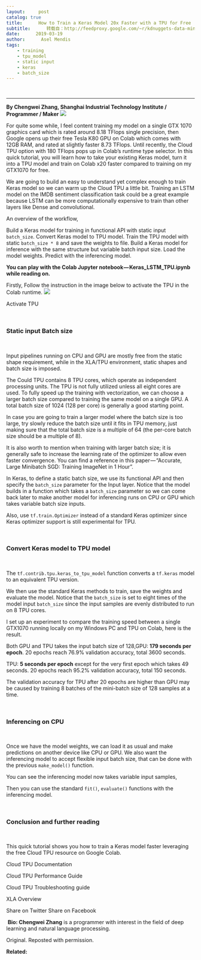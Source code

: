 ```yaml
---
layout:     post
catalog: true
title:      How to Train a Keras Model 20x Faster with a TPU for Free
subtitle:      转载自：http://feedproxy.google.com/~r/kdnuggets-data-mining-analytics/~3/F7IFzNh-edQ/train-keras-model-20x-faster-tpu-free.html
date:      2019-03-19
author:      Asel Mendis
tags:
    - training
    - tpu_model
    - static input
    - keras
    - batch_size
---
```



  
 





---

**By Chengwei Zhang, Shanghai Industrial Technology Institute / Programmer / Maker**
![](https://i.ibb.co/YNWChcF/tpu.jpg)


For quite some while, I feel content training my model on a single GTX 1070 graphics card which is rated around 8.18 TFlops single precision, then Google opens up their free Tesla K80 GPU on Colab which comes with 12GB RAM, and rated at slightly faster 8.73 TFlops. Until recently, the Cloud TPU option with 180 TFlops pops up in Colab’s runtime type selector. In this quick tutorial, you will learn how to take your existing Keras model, turn it into a TPU model and train on Colab x20 faster compared to training on my GTX1070 for free.

We are going to build an easy to understand yet complex enough to train Keras model so we can warm up the Cloud TPU a little bit. Training an LSTM model on the IMDB sentiment classification task could be a great example because LSTM can be more computationally expensive to train than other layers like Dense and convolutional.

An overview of the workflow,

Build a Keras model for training in functional API with static input `batch_size`.
Convert Keras model to TPU model.
Train the TPU model with static `batch_size * 8` and save the weights to file.
Build a Keras model for inference with the same structure but variable batch input size.
Load the model weights.
Predict with the inferencing model.

**You can play with the Colab Jupyter notebook — Keras_LSTM_TPU.ipynb while reading on.**

Firstly, Follow the instruction in the image below to activate the TPU in the Colab runtime.
![](https://i.ibb.co/LxbkHSP/activate-tpu.png)


Activate TPU



 

### Static input Batch size

 

Input pipelines running on CPU and GPU are mostly free from the static shape requirement, while in the XLA/TPU environment, static shapes and batch size is imposed.

The Could TPU contains 8 TPU cores, which operate as independent processing units. The TPU is not fully utilized unless all eight cores are used. To fully speed up the training with vectorization, we can choose a larger batch size compared to training the same model on a single GPU. A total batch size of 1024 (128 per core) is generally a good starting point.

In case you are going to train a larger model where the batch size is too large, try slowly reduce the batch size until it fits in TPU memory, just making sure that the total batch size is a multiple of 64 (the per-core batch size should be a multiple of 8).

It is also worth to mention when training with larger batch size; it is generally safe to increase the learning rate of the optimizer to allow even faster convergence. You can find a reference in this paper — “Accurate, Large Minibatch SGD: Training ImageNet in 1 Hour”.

In Keras, to define a static batch size, we use its functional API and then specify the `batch_size` parameter for the Input layer. Notice that the model builds in a function which takes a `batch_size` parameter so we can come back later to make another model for inferencing runs on CPU or GPU which takes variable batch size inputs.



Also, use `tf.train.Optimizer` instead of a standard Keras optimizer since Keras optimizer support is still experimental for TPU.

 

### Convert Keras model to TPU model

 

The `tf.contrib.tpu.keras_to_tpu_model` function converts a `tf.keras` model to an equivalent TPU version.



We then use the standard Keras methods to train, save the weights and evaluate the model. Notice that the `batch_size` is set to eight times of the model input `batch_size` since the input samples are evenly distributed to run on 8 TPU cores.



I set up an experiment to compare the training speed between a single GTX1070 running locally on my Windows PC and TPU on Colab, here is the result.

Both GPU and TPU takes the input batch size of 128,GPU: **179 seconds per epoch**. 20 epochs reach 76.9% validation accuracy, total 3600 seconds.

TPU: **5 seconds per epoch** except for the very first epoch which takes 49 seconds. 20 epochs reach 95.2% validation accuracy, total 150 seconds.

The validation accuracy for TPU after 20 epochs are higher than GPU may be caused by training 8 batches of the mini-batch size of 128 samples at a time.

 

### Inferencing on CPU

 

Once we have the model weights, we can load it as usual and make predictions on another device like CPU or GPU. We also want the inferencing model to accept flexible input batch size, that can be done with the previous `make_model()` function.



You can see the inferencing model now takes variable input samples,



Then you can use the standard `fit()`, `evaluate()` functions with the inferencing model.

 

### Conclusion and further reading

 

This quick tutorial shows you how to train a Keras model faster leveraging the free Cloud TPU resource on Google Colab.

Cloud TPU Documentation

Cloud TPU Performance Guide

Cloud TPU Troubleshooting guide

XLA Overview

Share on Twitter Share on Facebook

 **Bio: Chengwei Zhang** is a programmer with interest in the field of deep learning and natural language processing.

Original. Reposted with permission.

**Related:**



 






